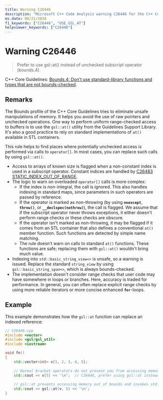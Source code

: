 ```yaml
---
title: Warning C26446
description: "Microsoft C++ Code Analysis warning C26446 for the C++ Core Guidelines case Bounds.4."
ms.date: 08/21/2010
f1_keywords: ["C26446", "USE_GSL_AT"]
helpviewer_keywords: ["C26446"]
---
```

# Warning C26446

> Prefer to use gsl::at() instead of unchecked subscript operator (bounds.4).

C++ Core Guidelines: [Bounds.4: Don't use standard-library functions and types that are not bounds-checked](https://isocpp.github.io/CppCoreGuidelines/CppCoreGuidelines#probounds-bounds-safety-profile).

## Remarks

The Bounds profile of the C++ Core Guidelines tries to eliminate unsafe manipulations of memory. It helps you avoid the use of raw pointers and unchecked operations. One way to perform uniform range-checked access to buffers is to use the `gsl::at()` utility from the Guidelines Support Library. It's also a good practice to rely on standard implementations of `at()` available in STL containers.

This rule helps to find places where potentially unchecked access is performed via calls to `operator[]`. In most cases, you can replace such calls by using `gsl::at()`.

- Access to arrays of known size is flagged when a non-constant index is used in a subscript operator. Constant indices are handled by [C26483 STATIC_INDEX_OUT_OF_RANGE](c26483.md).
- The logic to warn on overloaded `operator[]` calls is more complex:
  - If the index is non-integral, the call is ignored. This also handles indexing in standard maps, since parameters in such operators are passed by reference.
  - If the operator is marked as non-throwing (by using **`noexcept`**, **`throw()`**, or **`__declspec(nothrow)`**), the call is flagged. We assume that if the subscript operator never throws exceptions, it either doesn't perform range checks or these checks are obscure.
  - If the operator isn't marked as non-throwing, it may be flagged if it comes from an STL container that also defines a conventional `at()` member function. Such functions are detected by simple name matching.
  - The rule doesn't warn on calls to standard `at()` functions. These functions are safe; replacing them with `gsl::at()` wouldn't bring much value.
- Indexing into `std::basic_string_view<>` is unsafe, so a warning is issued. Replace the standard `string_view` by using `gsl::basic_string_span<>`, which is always bounds-checked.
- The implementation doesn't consider range checks that user code may have somewhere in loops or branches. Here, accuracy is traded for performance. In general, you can often replace explicit range checks by using more reliable iterators or more concise enhanced **`for`**-loops.

## Example

This example demonstrates how the `gsl::at` function can replace an indexed reference:

```cpp
// C26446.cpp
#include <vector>
#include <gsl/gsl_util>
#include <iostream>

void fn()
{
    std::vector<int> v{1, 2, 3, 4, 5};
  
    // Normal bracket operators do not prevent you from accessing memory out of bounds.
    std::cout << v[5] << '\n';  // C26446, prefer using gsl::at instead of using operator[].
  
    // gsl::at prevents accessing memory out of bounds and invokes std::terminate on access.
    std::cout << gsl::at(v, 5) << '\n';
}
```
